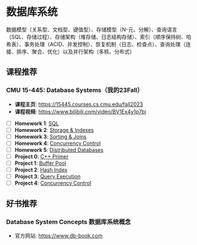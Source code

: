 # 数据库系统

数据模型（关系型、文档型、键值型）、存储模型（N-元、分解）、查询语言（SQL、存储过程）、存储架构（堆存储、日志结构存储）、索引（顺序保持树、哈希表）、事务处理（ACID、并发控制）、恢复机制（日志、检查点）、查询处理（连接、排序、聚合、优化）以及并行架构（多核、分布式）

## 课程推荐

### CMU 15-445: Database Systems（我的23Fall）
- **课程主页**: <https://15445.courses.cs.cmu.edu/fall2023>
- **课程视频**: <https://www.bilibili.com/video/BV1Ex4y1p7bi>
- [ ] **Homework 1**: [SQL](https://15445.courses.cs.cmu.edu/fall2023/homework1/)
- [ ] **Homework 2**: [Storage & Indexes](https://15445.courses.cs.cmu.edu/fall2023/files/hw2-clean.pdf)
- [ ] **Homework 3**: [Sorting & Joins](https://15445.courses.cs.cmu.edu/fall2023/files/hw3-clean.pdf)
- [ ] **Homework 4**: [Concurrency Control](https://15445.courses.cs.cmu.edu/fall2023/files/hw4-clean.pdf)
- [ ] **Homework 5**: [Distributed Databases](https://15445.courses.cs.cmu.edu/fall2023/files/hw5-clean.pdf)
- [ ] **Project 0**: [C++ Primer](https://15445.courses.cs.cmu.edu/fall2023/project0/)
- [ ] **Project 1**: [Buffer Pool](https://15445.courses.cs.cmu.edu/fall2023/project1/)
- [ ] **Project 2**: [Hash Index](https://15445.courses.cs.cmu.edu/fall2023/project2/)
- [ ] **Project 3**: [Query Execution](https://15445.courses.cs.cmu.edu/fall2023/project3/)
- [ ] **Project 4**: [Concurrency Control](https://15445.courses.cs.cmu.edu/fall2023/project4/)
## 好书推荐

### Database System Concepts 数据库系统概念
- 官方网站: <https://www.db-book.com>
